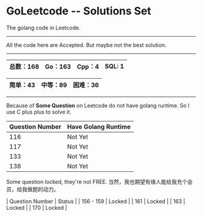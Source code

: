 # GoLeetcode -- Solutions Set
The golang code in Leetcode.

-----

All the code here are Accepted. But maybe not the best solution.

-----

| 总数：168 | Go：163 | Cpp：4 | SQL: 1 |
| -------- | ------ | ------ | ------ |

| 简单：43 | 中等：89 | 困难：36 |
| ------- | ------- | ------- |

-----

Because of **Some Question** on Leetcode do not have golang runtime. So I use C plus plus to solve it.

| Question Number | Have Golang Runtime |
| --------------- | ------------------- |
| 116 | Not Yet |
| 117 | Not Yet |
| 133 | Not Yet |
| 138 | Not Yet |

Some question locked, they're not FREE.
当然，我也期望有缘人能给我充个会员，给我做题的动力。

| Question Number | Status |
| 156 - 159 | Locked |
| 161 | Locked |
| 163 | Locked |
| 170 | Locked |
